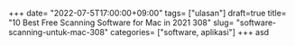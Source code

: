 +++
date= "2022-07-5T17:00:00+09:00"
tags= ["ulasan"]
draft=true
title= "10 Best Free Scanning Software for Mac in 2021        308"
slug= "software-scanning-untuk-mac-308"
categories= ["software, aplikasi"]
+++
asd
